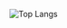 ![Top Langs](https://github-readme-statas-xi-one-95.vercel.app/api/top-langs/?username=alexhubelia&layout=compact)
